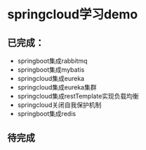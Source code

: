 # springcloud学习demo
## 已完成：
- springboot集成rabbitmq
- springboot集成mybatis
- springcloud集成eureka
- springcloud集成eureka集群
- springcloud集成restTemplate实现负载均衡
- springcloud关闭自我保护机制
- springboot集成redis

## 待完成

